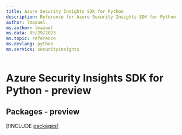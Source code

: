 ```yaml
---
title: Azure Security Insights SDK for Python
description: Reference for Azure Security Insights SDK for Python
author: lmazuel
ms.author: lmazuel
ms.data: 05/29/2023
ms.topic: reference
ms.devlang: python
ms.service: securityinsights
---
```

# Azure Security Insights SDK for Python - preview
## Packages - preview
[!INCLUDE [packages](security-insights-index.md)]